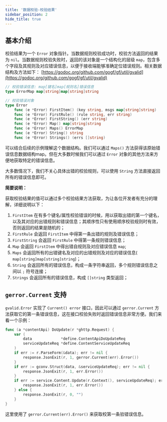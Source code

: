 ```yaml
---
title: '数据校验-校验结果'
sidebar_position: 2
hide_title: true
---
```


## 基本介绍

校验结果为一个 `Error` 对象指针。当数据规则校验成功时，校验方法返回的结果为 `nil`。当数据规则校验失败时，返回的该对象是一个结构化的层级 `map`，包含多个字段及其规则及对应错误信息，以便于接收端能够准确定位错误规则。相关数据结构及方法如下： [https://godoc.org/github.com/gogf/gf/util/gvalid](https://godoc.org/github.com/gogf/gf/util/gvalid)

```go
// 校验错误信息: map[键名]map[规则名]错误信息
type ErrorMap map[string]map[string]string

// 校验错误对象
type Error
    func (e *Error) FirstItem() (key string, msgs map[string]string)
    func (e *Error) FirstRule() (rule string, err string)
    func (e *Error) FirstString() (err string)
    func (e *Error) Map() map[string]string
    func (e *Error) Maps() ErrorMap
    func (e *Error) String() string
    func (e *Error) Strings() (errs []string)

```

可以结合后续的示例理解这个数据结构。我们可以通过 `Maps()` 方法获得该原始错误信息数据结构map。但在大多数时候我们可以通过 `Error` 对象的其他方法来方便地获取特定的错误信息。

大多数情况下，我们不关心具体出错的校验规则，可以使用 `String` 方法直接返回所有的错误信息即可。

**简要说明：**

获取校验结果的值可以通过多个校验结果方法获取，为让各位开发者有充分的理解，详细说明以下：

1. `FirstItem` 在有多个键名/属性校验错误的时候，用以获取出错的第一个键名，以及其对应的出错规则和错误信息；其顺序性只有使用顺序校验规则时有效，否则返回的结果是随机的；
2. `FirstRule` 会返回 `FirstItem` 中得第一条出错的规则及错误信息；
3. `FirstString` 会返回 `FirstRule` 中得第一条规则错误信息；
4. `Map` 会返回 `FirstItem` 中得出错自规则及对应错误信息 `map`;
5. `Maps` 会返回所有的出错键名及对应的出错规则及对应的错误信息( `map[string]map[string]string`)；
6. `String` 会返回所有的错误信息，构成一条字符串返回，多个规则错误信息之间以 `;` 符号连接；
7. `Strings` 会返回所有的错误信息，构成 `[]string` 类型返回；

## `gerror.Current` 支持

`gvalid.Error` 实现了 `Current() error` 接口，因此可以通过 `gerror.Current` 方法获取它的第一条错误信息，这在接口校验失败时返回错误信息非常方便。我们来看一个示例：

```go
func (a *contentApi) DoUpdate(r *ghttp.Request) {
	var (
		data             *define.ContentApiDoUpdateReq
		serviceUpdateReq *define.ContentServiceUpdateReq
	)
	if err := r.ParseForm(&data); err != nil {
		response.JsonExit(r, 1, gerror.Current(err).Error())
	}
	if err := gconv.Struct(data, &serviceUpdateReq); err != nil {
		response.JsonExit(r, 1, err.Error())
	}
	if err := service.Content.Update(r.Context(), serviceUpdateReq); err != nil {
		response.JsonExit(r, 1, err.Error())
	} else {
		response.JsonExit(r, 0, "")
	}
}
```

这里使用了 `gerror.Current(err).Error()` 来获取校第一条验错误信息。